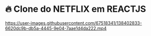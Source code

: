 # 🔥 Clone do NETFLIX em REACTJS


https://user-images.githubusercontent.com/67518341/138402833-6620dc9b-db5a-4445-9e04-7aae1d4da222.mp4
 
